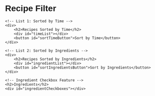 <!DOCTYPE html>
<html lang="en">
<head>
    <meta charset="UTF-8">
    <meta name="viewport" content="width=device-width, initial-scale=1.0">
    <title>Menu Filter</title>
    <style>
        body {
            font-family: Arial, sans-serif;
        }
        .recipe-container {
            display: flex;
            justify-content: space-between;
            margin-bottom: 10px;
            border-bottom: 1px solid #ccc;
            padding-bottom: 5px;
        }
        .recipe-container span {
            font-weight: bold;
        }
        .ingredient-list-container {
            display: flex;
            justify-content: space-between;
            align-items: center;
            margin-bottom: 10px;
        }
        .ingredient-list-container input[type="checkbox"] {
            margin-right: 5px;
        }
    </style>
</head>
<body>
    <h1>Recipe Filter</h1>

    <!-- List 1: Sorted by Time -->
    <div>
        <h2>Recipes Sorted by Time</h2>
        <div id="timeList"></div>
        <button id="sortTimeButton">Sort by Time</button>
    </div>

    <!-- List 2: Sorted by Ingredients -->
    <div>
        <h2>Recipes Sorted by Ingredients</h2>
        <div id="ingredientList"></div>
        <button id="sortIngredientsButton">Sort by Ingredients</button>
    </div>

    <!-- Ingredient Checkbox Feature -->
    <h2>Ingredients</h2>
    <div id="ingredientCheckboxes"></div>
<script>
        const allRecipes = [
            {name: 'Pasta', type: 'Main Course', ingredients: {'pasta': 200, 'tomato sauce': 150}, is_favorite: true, preparation_time: 25, rating: 4.5},
            {name: 'Pizza', type: 'Main Course', ingredients: {'dough': 300, 'cheese': 100, 'tomato sauce': 50}, is_favorite: false, preparation_time: 40, rating: 4.7},
            {name: 'Salad', type: 'Appetizer', ingredients: {'lettuce': 100, 'tomatoes': 50, 'cucumber': 30}, is_favorite: true, preparation_time: 15, rating: 4.2},
            {name: 'Soup', type: 'Appetizer', ingredients: {'broth': 250, 'carrots': 50, 'chicken': 100}, is_favorite: true, preparation_time: 30, rating: 4.0},
            {name: 'Burger', type: 'Main Course', ingredients: {'bun': 1, 'beef patty': 150, 'lettuce': 20}, is_favorite: false, preparation_time: 20, rating: 4.6}
        ];

        let sortedByIngredients = [];
        let sortedByTime = [];
        let checkedIngredients = [];

        // Function to display recipes with ingredients
        function displayRecipesWithIngredients(recipes, containerId) {
            const container = document.getElementById(containerId);
            container.innerHTML = '';

            recipes.forEach(recipe => {
                const recipeDiv = document.createElement('div');
                recipeDiv.classList.add('recipe-container');
                recipeDiv.innerHTML = `<span>${recipe.name}</span> - Ingredients: ${Object.keys(recipe.ingredients).join(', ')} - Time: ${recipe.preparation_time} minutes`;
                container.appendChild(recipeDiv);
            });
        }

        // Initial display of unsorted recipes under each button
        displayRecipesWithIngredients(allRecipes, 'timeList');
        document.getElementById('timeList').style.display = 'block';
        displayRecipesWithIngredients(allRecipes, 'ingredientList');
        document.getElementById('ingredientList').style.display = 'block';

        // Event listener for "Sort by Ingredients" button
        document.getElementById('sortIngredientsButton').addEventListener('click', () => {
            if (sortedByIngredients.length === 0) {
                sortedByIngredients = allRecipes.slice().sort((a, b) => {
                    const ingredientsA = Object.keys(a.ingredients).sort().join('');
                    const ingredientsB = Object.keys(b.ingredients).sort().join('');
                    return ingredientsA.localeCompare(ingredientsB);
                });
            }
            displayRecipesWithIngredients(sortedByIngredients, 'ingredientList');
            document.getElementById('ingredientList').style.display = 'block';
            document.getElementById('timeList').style.display = 'none';
        });

        // Event listener for "Sort by Time" button
        document.getElementById('sortTimeButton').addEventListener('click', () => {
            if (sortedByTime.length === 0) {
                sortedByTime = allRecipes.slice().sort((a, b) => a.preparation_time - b.preparation_time);
            }
            displayRecipesWithIngredients(sortedByTime, 'timeList');
            document.getElementById('timeList').style.display = 'block';
            document.getElementById('ingredientList').style.display = 'none';
        });

        // Function to generate ingredient checkboxes and handle changes
        function generateIngredientCheckboxes() {
            const checkboxesDiv = document.getElementById('ingredientCheckboxes');
            allIngredients = allRecipes.reduce((acc, recipe) => {
                Object.keys(recipe.ingredients).forEach(ingredient => {
                    if (!acc.includes(ingredient)) {
                        acc.push(ingredient);
                    }
                });
                return acc;
            }, []);

            allIngredients.forEach(ingredient => {
                const checkbox = document.createElement('input');
                checkbox.type = 'checkbox';
                checkbox.id = ingredient;
                checkbox.value = ingredient;
                checkbox.addEventListener('change', updateCheckedIngredients);
                const label = document.createElement('label');
                label.htmlFor = ingredient;
                label.textContent = ingredient;
                checkboxesDiv.appendChild(checkbox);
                checkboxesDiv.appendChild(label);
            });
        }

        // Update the list of checked ingredients and display matching recipes
        function updateCheckedIngredients() {
            checkedIngredients = Array.from(document.querySelectorAll('input[type="checkbox"]:checked')).map(checkbox => checkbox.value);
            const recipesWithCheckedIngredients = allRecipes.filter(recipe => {
                return checkedIngredients.every(ingredient => Object.keys(recipe.ingredients).includes(ingredient));
            });
            displayRecipesWithIngredients(recipesWithCheckedIngredients, 'ingredientList');
        }

        // Call the function to generate ingredient checkboxes
        generateIngredientCheckboxes();
    </script>
</body>
</html>
